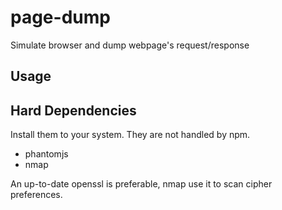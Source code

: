 page-dump
===
Simulate browser and dump webpage's request/response


## Usage

## Hard Dependencies
Install them to your system. They are not handled by npm.

* phantomjs
* nmap

An up-to-date openssl is preferable, nmap use it to scan cipher preferences.

